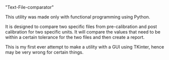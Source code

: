 "Text-File-comparator" 

This utility was made only with functional programming using Python. 

It is designed to compare two specific files from pre-calibration and post calibration for two specific units.
It will compare the values that need to be within a certain tolerance for the two files and then create a report.

This is my first ever attempt to make a utility with a GUI using TKinter, hence may be very wrong for certain things.



